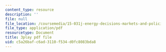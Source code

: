 ```yaml
---
content_type: resource
description: ''
file: null
file_location: /coursemedia/15-031j-energy-decisions-markets-and-policies-spring-2012/c5a26bafc6ad3110f534d0fc8083bda8_dZtcXCwIFw.pdf
file_type: application/pdf
resourcetype: Document
title: 3play pdf file
uid: c5a26baf-c6ad-3110-f534-d0fc8083bda8
---
```

